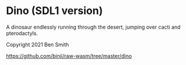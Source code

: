 # Dino (SDL1 version)

A dinosaur endlessly running through the desert, jumping over cacti and pterodactyls.

Copyright 2021 Ben Smith

https://github.com/binji/raw-wasm/tree/master/dino

